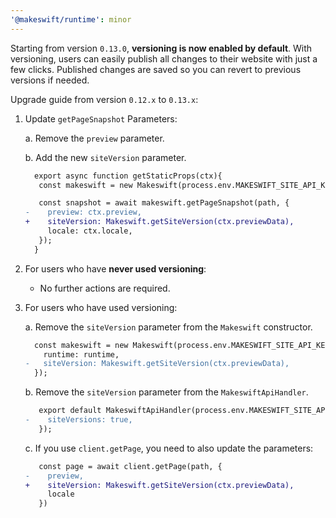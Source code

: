 ```yaml
---
'@makeswift/runtime': minor
---
```


Starting from version `0.13.0`, **versioning is now enabled by default**. With versioning, users can easily publish all changes to their website with just a few clicks. Published changes are saved so you can revert to previous versions if needed.

Upgrade guide from version `0.12.x` to `0.13.x`:

1. Update `getPageSnapshot` Parameters:

   a. Remove the `preview` parameter.

   b. Add the new `siteVersion` parameter.

   ```diff
     export async function getStaticProps(ctx){
      const makeswift = new Makeswift(process.env.MAKESWIFT_SITE_API_KEY, { runtime })

      const snapshot = await makeswift.getPageSnapshot(path, {
   -    preview: ctx.preview,
   +    siteVersion: Makeswift.getSiteVersion(ctx.previewData),
        locale: ctx.locale,
      });
     }
   ```

2. For users who have **never used versioning**:

   - No further actions are required.

3. For users who have used versioning:

   a. Remove the `siteVersion` parameter from the `Makeswift` constructor.

   ```diff
     const makeswift = new Makeswift(process.env.MAKESWIFT_SITE_API_KEY, {
       runtime: runtime,
   -   siteVersion: Makeswift.getSiteVersion(ctx.previewData),
     });
   ```

   b. Remove the `siteVersion` parameter from the `MakeswiftApiHandler`.

   ```diff
      export default MakeswiftApiHandler(process.env.MAKESWIFT_SITE_API_KEY, {
   -    siteVersions: true,
      });
   ```

   c. If you use `client.getPage`, you need to also update the parameters:

   ```diff
      const page = await client.getPage(path, {
   -    preview,
   +    siteVersion: Makeswift.getSiteVersion(ctx.previewData),
        locale
      })
   ```
